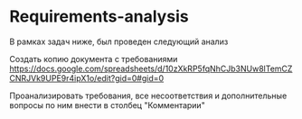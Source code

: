 # Requirements-analysis

В рамках задач ниже, был проведен следующий анализ

Создать копию документа с требованиями https://docs.google.com/spreadsheets/d/10zXkRP5fqNhCJb3NUw8lTemCZCNRJVk9UPE9r4ipX1o/edit?gid=0#gid=0

Проанализировать требования, все несоответствия и дополнительные вопросы по ним внести в столбец "Комментарии"
